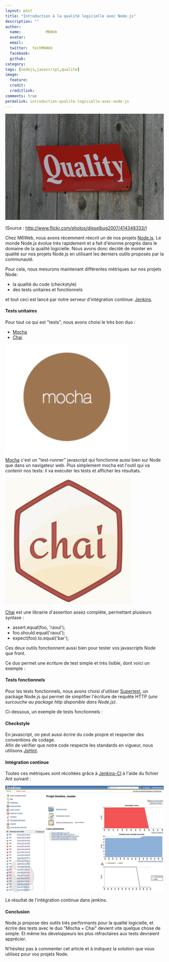```yaml
---
layout: post
title: "Introduction à la qualité logicielle avec Node.js"
description: ""
author:
  name:           M6Web
  avatar:         
  email:          
  twitter:  techM6Web      
  facebook:       
  github:    
category: 
tags: [nodejs,javascript,qualite]
image:
  feature: 
  credit: 
  creditlink: 
comments: true  
permalink: introduction-qualite-logicielle-avec-node-js
---
```


![(Source : http://www.flickr.com/photos/dieselbug2007/414348333/)](/images/posts/imgob/0-00-30-83-201307-ob_0f27a1_414348333-b72ff906de-b-jpg.jpeg)

(Source : http://www.flickr.com/photos/dieselbug2007/414348333/)


Chez M6Web, nous avons récemment réecrit un de nos projets [Node.js](http://nodejs.org/).
Le monde Node.js évolue très rapidement et a fait d'énorme progrès dans le domaine de la qualité logicielle.
Nous avons donc decidé de monter en qualité sur nos projets Node.js en utilisant les derniers outils proposés par la communauté.


Pour cela, nous mesurons maintenant différentes métriques sur nos projets Node:

- la qualité du code (checkstyle)
- des tests unitaires et fonctionnels

et tout ceci est lancé par notre serveur d'intégration continue: [Jenkins](http://jenkins-ci.org/).



#### Tests unitaires

Pour tout ce qui est "tests", nous avons choisi le très bon duo :

- [Mocha](http://visionmedia.github.io/mocha/)
- [Chai](http://chaijs.com/)



![Introduction à la qualité logicielle avec Node.js](/images/posts/imgob/0-00-30-83-201307-ob_d472509f78a8e21ad02b2e74ec9f03a0_15f75683-mocha-logo-png.png)

[Mocha](http://visionmedia.github.io/mocha/) c'est un "test-runner" javascript qui fonctionne aussi bien sur Node que dans un navigateur web. Plus simplement mocha est l'outil qui va contenir nos tests: il va exécuter les tests et afficher les résultats.



![Introduction à la qualité logicielle avec Node.js](/images/posts/imgob/0-00-30-83-201307-ob_99cf18_636ffadd667e8f9abe354403692aeb73.png)

[Chai](http://chaijs.com/) est une librairie d'assertion assez complète, permettant plusieurs syntaxe :

- assert.equal(foo, 'raoul');
- foo.should.equal('raoul');
- expect(foo).to.equal('bar');

Ces deux outils fonctionnent aussi bien pour tester vos javascripts Node que front.



Ce duo permet une écriture de test simple et très lisible, dont voici un exemple : 

<script src="https://gist.github.com/nchaulet/5857049.js"></script>


#### Tests fonctionnels

Pour les tests fonctionnels, nous avons choisi d'utiliser [Supertest](https://github.com/visionmedia/supertest), un package Node.js qui permet de simplifier l'écriture de requête HTTP (*une surcouche au package http disponible dans Node.js)*.

Ci-dessous, un exemple de tests fonctionnels :


<script src="https://gist.github.com/nchaulet/5857173.js"></script>


#### Checkstyle

En javascript, on peut aussi écrire du code propre et respecter des conventions de codage.  
 Afin de vérifier que notre code respecte les standards en vigueur, nous utilisons [JsHint](http://www.jshint.com/).



#### Intégration continue

Toutes ces métriques sont récoltées grâce à [Jenkins-CI](http://jenkins-ci.org/) à l'aide du fichier Ant suivant :



<script src="https://gist.github.com/nchaulet/5857025.js"></script>

![Le résultat de l'intégration continue dans jenkins.](/images/posts/imgob/0-00-30-83-201306-ob_56a4f738660c069741e43ca3dad5a7d7_jenkins.png)

Le résultat de l'intégration continue dans jenkins.




#### Conclusion

Node.js propose des outils très performants pour la qualité logicielle, et écrire des tests avec le duo "Mocha + Chai" devient vite quelque chose de simple. Et même les développeurs les plus réfractaires aux tests devraient apprécier.

N’hésitez pas à commenter cet article et à indiquez la solution que vous utilisez pour vos projets Node.



